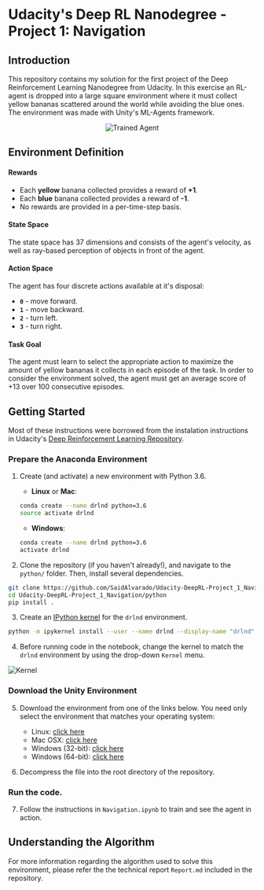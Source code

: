 # Udacity's Deep RL Nanodegree - Project 1: Navigation

[//]: # (Image References)

[image2]: https://user-images.githubusercontent.com/10624937/42386929-76f671f0-8106-11e8-9376-f17da2ae852e.png "Kernel"


## Introduction

This repository contains my solution for the first project of the Deep Reinforcement Learning Nanodegree from Udacity. In this exercise an RL-agent is dropped into a large square environment where it must collect yellow bananas scattered around the world while avoiding the blue ones. The environment was made with Unity's ML-Agents framework. 

<p align="center">
  <img src="https://user-images.githubusercontent.com/11748427/80967527-cc864e00-8e16-11ea-8467-df71ffbbeb5b.gif" alt="Trained Agent"/>
</p>


## Environment Definition

#### Rewards

- Each **yellow** banana collected provides a reward of **+1**.
- Each **blue** banana collected provides a reward of **-1**.
- No rewards are provided in a per-time-step basis.

#### State Space

The state space has 37 dimensions and consists of the agent's velocity, as well as ray-based perception of objects in front of the agent.

#### Action Space

The agent has four discrete actions available at it's disposal:
- **`0`** - move forward.
- **`1`** - move backward.
- **`2`** - turn left.
- **`3`** - turn right.

#### Task Goal

The agent must learn to select the appropriate action to maximize the amount of yellow bananas it collects in each episode of the task. In order to consider the environment solved, the agent must get an average score of +13 over 100 consecutive episodes.



## Getting Started

Most of these instructions were borrowed from the instalation instructions in Udacity's [Deep Reinforcement Learning Repository](https://github.com/udacity/deep-reinforcement-learning).


### Prepare the Anaconda Environment


1. Create (and activate) a new environment with Python 3.6.

	- __Linux__ or __Mac__: 
	```bash
	conda create --name drlnd python=3.6
	source activate drlnd
	```
	- __Windows__: 
	```bash
	conda create --name drlnd python=3.6 
	activate drlnd
	```

2. Clone the repository (if you haven't already!), and navigate to the `python/` folder.  Then, install several dependencies.
```bash
git clone https://github.com/SaidAlvarado/Udacity-DeepRL-Project_1_Navigation.git
cd Udacity-DeepRL-Project_1_Navigation/python
pip install .
```

3. Create an [IPython kernel](http://ipython.readthedocs.io/en/stable/install/kernel_install.html) for the `drlnd` environment.  
```bash
python -m ipykernel install --user --name drlnd --display-name "drlnd"
```

4. Before running code in the notebook, change the kernel to match the `drlnd` environment by using the drop-down `Kernel` menu. 

![Kernel][image2]

### Download the Unity Environment


5. Download the environment from one of the links below.  You need only select the environment that matches your operating system:
    - Linux: [click here](https://s3-us-west-1.amazonaws.com/udacity-drlnd/P1/Banana/Banana_Linux.zip)
    - Mac OSX: [click here](https://s3-us-west-1.amazonaws.com/udacity-drlnd/P1/Banana/Banana.app.zip)
    - Windows (32-bit): [click here](https://s3-us-west-1.amazonaws.com/udacity-drlnd/P1/Banana/Banana_Windows_x86.zip)
    - Windows (64-bit): [click here](https://s3-us-west-1.amazonaws.com/udacity-drlnd/P1/Banana/Banana_Windows_x86_64.zip)

6. Decompress the file into the root directory of the repository.

### Run the code.

7. Follow the instructions in `Navigation.ipynb` to train and see the agent in action.


## Understanding the Algorithm

For more information regarding the algorithm used to solve this environment, please refer the the technical report `Report.md` included in the repository.

